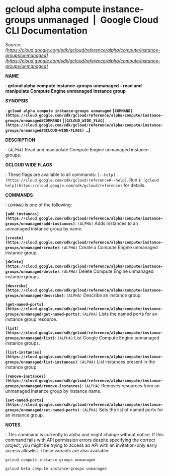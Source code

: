 # gcloud alpha compute instance-groups unmanaged  |  Google Cloud CLI Documentation

*Source: [https://cloud.google.com/sdk/gcloud/reference/alpha/compute/instance-groups/unmanaged](https://cloud.google.com/sdk/gcloud/reference/alpha/compute/instance-groups/unmanaged)*

**NAME**

: **gcloud alpha compute instance-groups unmanaged - read and manipulate Compute Engine unmanaged instance group**

**SYNOPSIS**

: **`gcloud alpha compute instance-groups unmanaged` `[COMMAND](https://cloud.google.com/sdk/gcloud/reference/alpha/compute/instance-groups/unmanaged#COMMAND)` [`[GCLOUD_WIDE_FLAG](https://cloud.google.com/sdk/gcloud/reference/alpha/compute/instance-groups/unmanaged#GCLOUD-WIDE-FLAGS) …`]**

**DESCRIPTION**

: `(ALPHA)` Read and manipulate Compute Engine unmanaged instance
groups.

**GCLOUD WIDE FLAGS**

: These flags are available to all commands: `[--help](https://cloud.google.com/sdk/gcloud/reference#--help)`.
Run `$ [gcloud help](https://cloud.google.com/sdk/gcloud/reference)` for details.

**COMMANDS**

: ``COMMAND`` is one of the following:

**`[add-instances](https://cloud.google.com/sdk/gcloud/reference/alpha/compute/instance-groups/unmanaged/add-instances)`**:
`(ALPHA)` Adds instances to an unmanaged instance group by name.

**`[create](https://cloud.google.com/sdk/gcloud/reference/alpha/compute/instance-groups/unmanaged/create)`**:
`(ALPHA)` Create a Compute Engine unmanaged instance group.

**`[delete](https://cloud.google.com/sdk/gcloud/reference/alpha/compute/instance-groups/unmanaged/delete)`**:
`(ALPHA)` Delete Compute Engine unmanaged instance groups.

**`[describe](https://cloud.google.com/sdk/gcloud/reference/alpha/compute/instance-groups/unmanaged/describe)`**:
`(ALPHA)` Describe an instance group.

**`[get-named-ports](https://cloud.google.com/sdk/gcloud/reference/alpha/compute/instance-groups/unmanaged/get-named-ports)`**:
`(ALPHA)` Lists the named ports for an instance group resource.

**`[list](https://cloud.google.com/sdk/gcloud/reference/alpha/compute/instance-groups/unmanaged/list)`**:
`(ALPHA)` List Google Compute Engine unmanaged instance groups.

**`[list-instances](https://cloud.google.com/sdk/gcloud/reference/alpha/compute/instance-groups/unmanaged/list-instances)`**:
`(ALPHA)` List instances present in the instance group.

**`[remove-instances](https://cloud.google.com/sdk/gcloud/reference/alpha/compute/instance-groups/unmanaged/remove-instances)`**:
`(ALPHA)` Removes resources from an unmanaged instance group by
instance name.

**`[set-named-ports](https://cloud.google.com/sdk/gcloud/reference/alpha/compute/instance-groups/unmanaged/set-named-ports)`**:
`(ALPHA)` Sets the list of named ports for an instance group.

**NOTES**

: This command is currently in alpha and might change without notice. If this
command fails with API permission errors despite specifying the correct project,
you might be trying to access an API with an invitation-only early access
allowlist. These variants are also available:

```
gcloud compute instance-groups unmanaged
```

```
gcloud beta compute instance-groups unmanaged
```